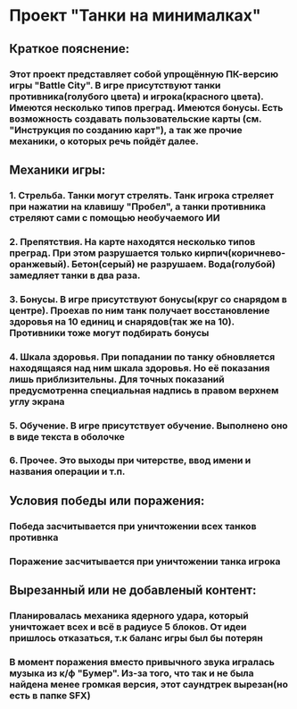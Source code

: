 # Проект "Танки на минималках"
## Краткое пояснение:
### Этот проект представляет собой упрощённую ПК-версию игры "Battle City". В игре присутствуют танки противника(голубого цвета) и игрока(красного цвета). Имеются несколько типов преград. Имеются бонусы. Есть возможность создавать пользовательские карты (см. "Инструкция по созданию карт"), а так же прочие механики, о которых речь пойдёт далее.
## Механики игры:
### 1. Стрельба. Танки могут стрелять. Танк игрока стреляет при нажатии на клавишу "Пробел", а танки противника стреляют сами с помощью необучаемого ИИ
### 2. Препятствия. На карте находятся несколько типов преград. При этом разрушается только кирпич(коричнево-оранжевый). Бетон(серый) не разрушаем. Вода(голубой) замедляет танки в два раза.
### 3. Бонусы. В игре присутствуют бонусы(круг со снарядом в центре). Проехав по ним танк получает восстановление здоровья на 10 единиц и снарядов(так же на 10). Противники тоже могут подбирать бонусы
### 4. Шкала здоровья. При попадании по танку обновляется находящаяся над ним шкала здоровья. Но её показания лишь приблизительны. Для точных показаний предусмотренна специальная надпись в правом верхнем углу экрана
### 5. Обучение. В игре присутствует обучение. Выполнено оно в виде текста в оболочке
### 6. Прочее. Это выходы при читерстве, ввод имени и названия операции и т.п.
## Условия победы или поражения:
### Победа засчитывается при уничтожении всех танков противнка
### Поражение засчитывается при уничтожении танка игрока
## Вырезанный или не добавленый контент:
### Планировалась механика ядерного удара, который уничтожает всех и всё в радиусе 5 блоков. От идеи пришлось отказаться, т.к баланс игры был бы потерян
### В момент поражения вместо привычного звука игралась музыка из к/ф "Бумер". Из-за того, что так и не была найдена менее громкая версия, этот саундтрек вырезан(но есть в папке SFX)
